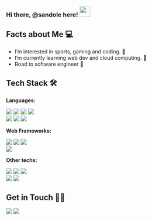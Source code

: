 ### Hi there, @sandole here! <a target="_blank" rel="noopener noreferrer" href="https://github.com/TheDudeThatCode/TheDudeThatCode/blob/master/Assets/Hi.gif"><img src="https://github.com/TheDudeThatCode/TheDudeThatCode/raw/master/Assets/Hi.gif" width="29px" style="max-width: 100%;"></a> 

## Facts about Me 💻

- I’m interested in sports, gaming and coding. 👀
- I’m currently learning web dev and cloud computing. 🌱
- Road to software engineer 🚀

## Tech Stack 🛠

**Languages:**

<p>
<img src="https://img.shields.io/badge/Python-5E5C5C?style=for-the-badge&logo=python&logoColor=white">
<img src="https://img.shields.io/badge/JavaScript-000000?style=for-the-badge&logo=javascript&logoColor=white">
<img src="https://img.shields.io/badge/HTML5-121011?style=for-the-badge&logo=html5&logoColor=white">
<img src="https://img.shields.io/badge/CSS3-1572B6?style=for-the-badge&logo=css3&logoColor=white"><br>
<img src="https://img.shields.io/badge/Shell_Script-E34F26?style=for-the-badge&logo=gnu-bash&logoColor=white">
<img src="https://img.shields.io/badge/Markdown-323330?style=for-the-badge&logo=markdown&logoColor=F7DF1E">
<img src="https://img.shields.io/badge/json-3776AB?style=for-the-badge&logo=json&logoColor=white">
  
</p>

**Web Frameworks:**

<p>
<img src="https://img.shields.io/badge/Django-092E20?style=for-the-badge&logo=django&logoColor=white">
<img src="https://img.shields.io/badge/DRF-ff1709?style=for-the-badge&logo=django&logoColor=white">
<img src="https://img.shields.io/badge/Bootstrap-563D7C?style=for-the-badge&logo=bootstrap&logoColor=white"><br>
<img src="https://img.shields.io/badge/Tailwind_CSS-38B2AC?style=for-the-badge&logo=tailwind-css&logoColor=white">
</p>

**Other techs:**
<p>
<img src="https://img.shields.io/badge/azure-%230072C6.svg?style=for-the-badge&logo=microsoftazure&logoColor=white">
<img src="https://img.shields.io/badge/vercel-%23000000.svg?style=for-the-badge&logo=vercel&logoColor=white">
<img src="https://img.shields.io/badge/Visual%20Studio%20Code-0000ff.svg?style=for-the-badge&logo=visual-studio-code&logoColor=white"><br>
<img src="https://img.shields.io/badge/Linux-FCC624?style=for-the-badge&logo=linux&logoColor=black">
<img src="https://img.shields.io/badge/Windows-0078D6?style=for-the-badge&logo=windows&logoColor=white">
</p>

## Get in Touch 🤝🏻 

<p>
<a href="https://johnseong.vercel.app/"><img src="https://img.shields.io/badge/Personal_Blog-2962FF?style=for-the-badge"></a>
<a href="mailto:sandole97@gmail.com"><img src="https://img.shields.io/badge/Gmail-D14836?style=for-the-badge&logo=gmail&logoColor=white"></a>
</p>

<!---
sandole/sandole is a ✨ special ✨ repository because its `README.md` (this file) appears on your GitHub profile.
You can click the Preview link to take a look at your changes.
--->
